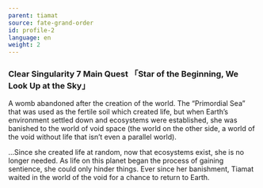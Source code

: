 ```yaml
---
parent: tiamat
source: fate-grand-order
id: profile-2
language: en
weight: 2
---
```


### Clear Singularity 7 Main Quest 「Star of the Beginning, We Look Up at the Sky」

A womb abandoned after the creation of the world.
The “Primordial Sea” that was used as the fertile soil which created life, but when Earth’s environment settled down and ecosystems were established, she was banished to the world of void space (the world on the other side, a world of the void without life that isn’t even a parallel world).

…Since she created life at random, now that ecosystems exist, she is no longer needed. As life on this planet began the process of gaining sentience, she could only hinder things. Ever since her banishment, Tiamat waited in the world of the void for a chance to return to Earth.
